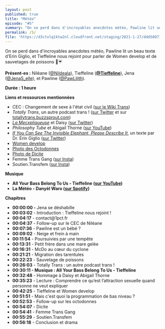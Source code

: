 ```yaml
---
layout: post
published: true
title: "Météo"
episode: "#5"
summary: "On se perd dans d'incroyables anecdotes météo, Pawline lit un beau texte d'Erin Giglio, et Tieffeline nous rejoint pour parler de Women develop et de sauvetages de poissons 🐠☔"
permalink: /5/
file: 'https://d3ctxlq1ktw2nl.cloudfront.net/staging/2021-1-27/ddd58971-45f8-ed9e-821e-1407708a4fb3.mp3'
---
```

<p>On se perd dans d'incroyables anecdotes météo, Pawline lit un beau texte d'Erin Giglio, et Tieffeline nous rejoint pour parler de Women develop et de sauvetages de poissons 🐠☔</p>

<!--more-->

<p><strong>Présent-es :</strong> Niléane (<a href="https://twitter.com/Nildeala">@Nildeala</a>), Tieffeline (<a href="https://twitter.com/Tieffeline"><strong>@Tieffeline</strong></a>), Jena (<a href="https://twitter.com/JenaS_elle">@JenaS_elle</a>), et Pawline (<a href="https://twitter.com/PawLilith">@PawLilith</a>).</p>
<p><strong>Durée : 1 heure</strong></p>
<p><strong>Liens et ressources mentionnées</strong></p>
<ul>
 <li>CEC : Changement de sexe à l'état civil (<a href="https://wikitrans.co/2019/11/26/changement-de-sexe-a-letat-civil-tgi/">sur le Wiki Trans</a>)</li>
 <li><em>Totally Trans</em>, un autre podcast trans ! (<a href="https://twitter.com/totallytranspod">sur Twitter</a> et sur <a href="https://totallytrans.buzzsprout.com">totallytrans.buzzsprout.com</a>)</li>
  <li><a href="https://lamecxpliqueuse.wordpress.com/about/"><em>La Mecxpliqueuse</em></a> et Daisy (<a href="https://twitter.com/GoldfishFight">sur Twitter</a>)</li>
  <li><em>Philosophy Tube</em> et Abigail Thorne (<a href="https://www.youtube.com/watch?v=AITRzvm0Xtg">sur YouTube</a>)</li>
  <li><a href="https://writingfromfactorx.wordpress.com/2011/04/02/if-you-can-see-the-invisible-elephant-please-describe-it/"><em>If You Can See The Invisible Elephant, Please Describe&nbsp;It</em></a>, un texte par Dr. Erin Giglio (<a href="https://twitter.com/tweetingmouse?lang=fr">sur Twitter</a>)</li>
  <li><a href="https://paris.ubisoft.com/fr/womxn-develop-ubisoft/">Women develop</a></li>
  <li><a href="https://1pct.fr/images/octodonnes.jpg">Photo des Octodonnes</a></li>
  <li><a href="https://1pct.fr/images/dicite.jpg">Photo de Dicite</a></li>
  <li>Femme Trans Gang (<a href="https://www.instagram.com/femmetransgang/">sur Insta</a>)</li>
  <li>Soutien.Transfem (<a href="https://www.instagram.com/soutien.transfem/">sur Insta</a>)</li>
</ul>
<p><strong>Musique</strong></p>
<ul>
  <li><strong>All Your Bass Belong To Us - Tieffeline (</strong><a href="https://www.youtube.com/watch?v=i72ko8QFFFM"><strong>sur YouTube</strong></a><strong>)</strong></li>
  <li><strong>La Météo - Danyèl Waro (</strong><a href="https://open.spotify.com/track/6m5Y8oxWjGdmQkLv5IOL7U?si=iQvthAKdS8aBISqsB0oG7g"><strong>sur Spotify</strong></a><strong>)</strong></li>
</ul>
<p><strong>Chapitres</strong></p>
<ul>
  <li><strong>00:00:00 - </strong>Jena se déshabille</li>
  <li><strong>00:03:02</strong> - Introduction : Tieffeline nous rejoint !</li>
  <li><strong>00:04:17</strong> - contact@1pct.fr</li>
  <li><strong>00:04:37</strong> - Follow-up sur le CEC de Niléane</li>
  <li><strong>00:07:36</strong> - Pawline est un bébé ?</li>
  <li><strong>00:09:02</strong> - Neige et frein à main</li>
  <li><strong>00:11:54</strong> - Poursuivies par une tempête</li>
  <li><strong>00:13:31</strong> - Petit frère dans une mare gelée</li>
  <li><strong>00:16:31</strong> - McDo au cœur du cyclone</li>
  <li><strong>00:21:21</strong> - Migration des tarentules</li>
  <li><strong>00:22:23</strong> - Sauvetage de poissons</li>
  <li><strong>00:26:03</strong> - Totally Trans : un autre podcast trans !</li>
  <li><strong>00:30:11 - Musique : All Your Bass Belong To Us - Tieffeline</strong></li>
  <li><strong>00:32:48</strong> - Hommage à Daisy et Abigail Thorne</li>
  <li><strong>00:35:23</strong> - Lecture : Comprendre ce qu’est l’attraction sexuelle quand personne ne veut expliquer</li>
  <li><strong>00:42:25</strong> - Tieffeline et Women develop</li>
  <li><strong>00:51:51</strong> - Mais c'est quoi la programmation de bas niveau ?</li>
  <li><strong>00:52:53</strong> - Follow-up sur les octodonnes</li>
  <li><strong>00:54:07</strong> - Dicite</li>
  <li><strong>00:54:41</strong> - Femme Trans Gang</li>
  <li><strong>00:55:29</strong> - Soutien.Transfem</li>
  <li><strong>00:56:18</strong> - Conclusion et drama</li>
</ul>
